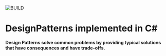 ![BUILD](https://github.com/sohrabsardari/CSharp-design-patterns/workflows/CI/badge.svg)
# DesignPatterns implemented in C#
**Design Patterns solve common problems by providing typical solutions that have consequences and have trade-offs.**
